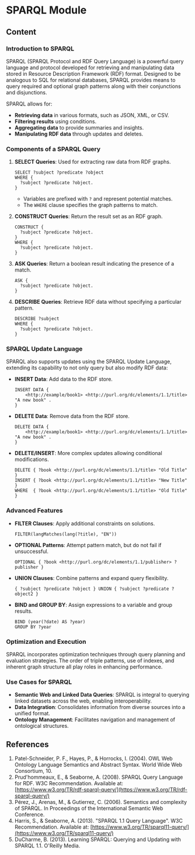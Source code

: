 # SPARQL Module

## Content

### Introduction to SPARQL

SPARQL (SPARQL Protocol and RDF Query Language) is a powerful query language and protocol developed for retrieving and manipulating data stored in Resource Description Framework (RDF) format. Designed to be analogous to SQL for relational databases, SPARQL provides means to query required and optional graph patterns along with their conjunctions and disjunctions.

SPARQL allows for:

- **Retrieving data** in various formats, such as JSON, XML, or CSV.
- **Filtering results** using conditions.
- **Aggregating data** to provide summaries and insights.
- **Manipulating RDF data** through updates and deletes.

### Components of a SPARQL Query

1. **SELECT Queries**: Used for extracting raw data from RDF graphs.

   ```sparql
   SELECT ?subject ?predicate ?object
   WHERE {
     ?subject ?predicate ?object.
   }
   ```

   - Variables are prefixed with `?` and represent potential matches.
   - The `WHERE` clause specifies the graph patterns to match.

2. **CONSTRUCT Queries**: Return the result set as an RDF graph.

   ```sparql
   CONSTRUCT {
     ?subject ?predicate ?object.
   }
   WHERE {
     ?subject ?predicate ?object.
   }
   ```

3. **ASK Queries**: Return a boolean result indicating the presence of a match.

   ```sparql
   ASK {
     ?subject ?predicate ?object.
   }
   ```

4. **DESCRIBE Queries**: Retrieve RDF data without specifying a particular pattern.
   ```sparql
   DESCRIBE ?subject
   WHERE {
     ?subject ?predicate ?object.
   }
   ```

### SPARQL Update Language

SPARQL also supports updates using the SPARQL Update Language, extending its capability to not only query but also modify RDF data:

- **INSERT Data**: Add data to the RDF store.

  ```sparql
  INSERT DATA {
      <http://example/book1> <http://purl.org/dc/elements/1.1/title> "A new book" .
  }
  ```

- **DELETE Data**: Remove data from the RDF store.

  ```sparql
  DELETE DATA {
      <http://example/book1> <http://purl.org/dc/elements/1.1/title> "A new book" .
  }
  ```

- **DELETE/INSERT**: More complex updates allowing conditional modifications.
  ```sparql
  DELETE { ?book <http://purl.org/dc/elements/1.1/title> "Old Title" }
  INSERT { ?book <http://purl.org/dc/elements/1.1/title> "New Title" }
  WHERE  { ?book <http://purl.org/dc/elements/1.1/title> "Old Title" }
  ```

### Advanced Features

- **FILTER Clauses**: Apply additional constraints on solutions.

  ```sparql
  FILTER(langMatches(lang(?title), "EN"))
  ```

- **OPTIONAL Patterns**: Attempt pattern match, but do not fail if unsuccessful.

  ```sparql
  OPTIONAL { ?book <http://purl.org/dc/elements/1.1/publisher> ?publisher }
  ```

- **UNION Clauses**: Combine patterns and expand query flexibility.

  ```sparql
  { ?subject ?predicate ?object } UNION { ?subject ?predicate ?object2 }
  ```

- **BIND and GROUP BY**: Assign expressions to a variable and group results.
  ```sparql
  BIND (year(?date) AS ?year)
  GROUP BY ?year
  ```

### Optimization and Execution

SPARQL incorporates optimization techniques through query planning and evaluation strategies. The order of triple patterns, use of indexes, and inherent graph structure all play roles in enhancing performance.

### Use Cases for SPARQL

- **Semantic Web and Linked Data Queries**: SPARQL is integral to querying linked datasets across the web, enabling interoperability.
- **Data Integration**: Consolidates information from diverse sources into a unified format.
- **Ontology Management**: Facilitates navigation and management of ontological structures.

## References

1. Patel-Schneider, P. F., Hayes, P., & Horrocks, I. (2004). OWL Web Ontology Language Semantics and Abstract Syntax. World Wide Web Consortium, 10.
2. Prud'hommeaux, E., & Seaborne, A. (2008). SPARQL Query Language for RDF. W3C Recommendation. Available at: [https://www.w3.org/TR/rdf-sparql-query/](https://www.w3.org/TR/rdf-sparql-query/)
3. Pérez, J., Arenas, M., & Gutierrez, C. (2006). Semantics and complexity of SPARQL. In Proceedings of the International Semantic Web Conference.
4. Harris, S., & Seaborne, A. (2013). "SPARQL 1.1 Query Language". W3C Recommendation. Available at: [https://www.w3.org/TR/sparql11-query/](https://www.w3.org/TR/sparql11-query/)
5. DuCharme, B. (2013). Learning SPARQL: Querying and Updating with SPARQL 1.1. O'Reilly Media.
